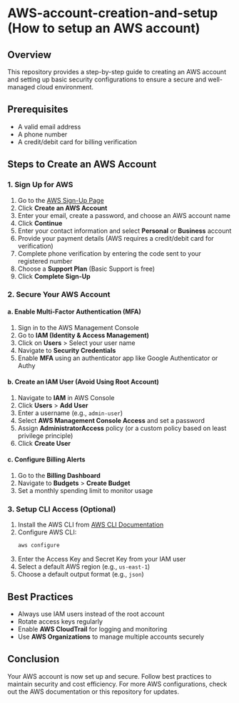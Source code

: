 # AWS-account-creation-and-setup (How to setup an AWS account)
## Overview
This repository provides a step-by-step guide to creating an AWS account and setting up basic security configurations to ensure a secure and well-managed cloud environment.

## Prerequisites
- A valid email address
- A phone number
- A credit/debit card for billing verification

## Steps to Create an AWS Account

### 1. Sign Up for AWS
1. Go to the [AWS Sign-Up Page](https://aws.amazon.com/)
2. Click **Create an AWS Account**
3. Enter your email, create a password, and choose an AWS account name
4. Click **Continue**
5. Enter your contact information and select **Personal** or **Business** account
6. Provide your payment details (AWS requires a credit/debit card for verification)
7. Complete phone verification by entering the code sent to your registered number
8. Choose a **Support Plan** (Basic Support is free)
9. Click **Complete Sign-Up**

### 2. Secure Your AWS Account
#### a. Enable Multi-Factor Authentication (MFA)
1. Sign in to the AWS Management Console
2. Go to **IAM (Identity & Access Management)**
3. Click on **Users** > Select your user name
4. Navigate to **Security Credentials**
5. Enable **MFA** using an authenticator app like Google Authenticator or Authy

#### b. Create an IAM User (Avoid Using Root Account)
1. Navigate to **IAM** in AWS Console
2. Click **Users** > **Add User**
3. Enter a username (e.g., `admin-user`)
4. Select **AWS Management Console Access** and set a password
5. Assign **AdministratorAccess** policy (or a custom policy based on least privilege principle)
6. Click **Create User**

#### c. Configure Billing Alerts
1. Go to the **Billing Dashboard**
2. Navigate to **Budgets** > **Create Budget**
3. Set a monthly spending limit to monitor usage

### 3. Setup CLI Access (Optional)
1. Install the AWS CLI from [AWS CLI Documentation](https://aws.amazon.com/cli/)
2. Configure AWS CLI:
   ```sh
   aws configure
   ```
3. Enter the Access Key and Secret Key from your IAM user
4. Select a default AWS region (e.g., `us-east-1`)
5. Choose a default output format (e.g., `json`)

## Best Practices
- Always use IAM users instead of the root account
- Rotate access keys regularly
- Enable **AWS CloudTrail** for logging and monitoring
- Use **AWS Organizations** to manage multiple accounts securely

## Conclusion
Your AWS account is now set up and secure. Follow best practices to maintain security and cost efficiency. For more AWS configurations, check out the AWS documentation or this repository for updates.

